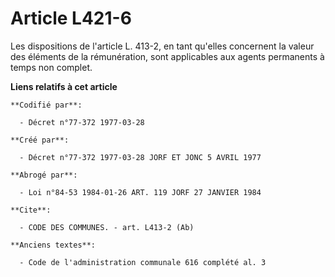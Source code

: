 # Article L421-6

Les dispositions de l'article L. 413-2, en tant qu'elles concernent la valeur des éléments de la rémunération, sont
applicables aux agents permanents à temps non complet.

**Liens relatifs à cet article**

	**Codifié par**:

	  - Décret n°77-372 1977-03-28

	**Créé par**:

	  - Décret n°77-372 1977-03-28 JORF ET JONC 5 AVRIL 1977

	**Abrogé par**:

	  - Loi n°84-53 1984-01-26 ART. 119 JORF 27 JANVIER 1984

	**Cite**:

	  - CODE DES COMMUNES. - art. L413-2 (Ab)

	**Anciens textes**:

	  - Code de l'administration communale 616 complété al. 3
